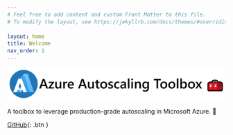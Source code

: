 ```yaml
---
# Feel free to add content and custom Front Matter to this file.
# To modify the layout, see https://jekyllrb.com/docs/themes/#overriding-theme-defaults

layout: home
title: Welcome
nav_order: 1
---
```


![Logo](./media/logo/logo-with-name.png)

A toolbox to leverage production-grade autoscaling in Microsoft Azure. 🧰

[GitHub](https://github.com/tomkerkhove/azure-autoscaling-toolbox){: .btn }
